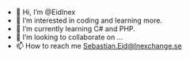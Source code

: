 - 👋 Hi, I’m @EidInex
- 👀 I’m interested in coding and learning more.
- 🌱 I’m currently learning C# and PHP.
- 💞️ I’m looking to collaborate on ...
- 📫 How to reach me Sebastian.Eid@Inexchange.se

<!---
EidInex/EidInex is a ✨ special ✨ repository because its `README.md` (this file) appears on your GitHub profile.
You can click the Preview link to take a look at your changes.
--->
